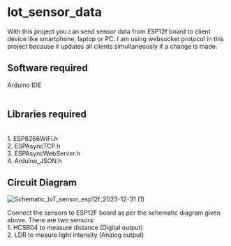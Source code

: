 # Iot_sensor_data
With this project you can send sensor data from ESP12f board to client device like smartphone, laptop or PC. 
I am using websocket protocol in this project because it updates all clients simultaneously if a change is made.

<h2>Software required</h2><p>Arduino IDE<br><br></p>
<h2>Libraries required</h2><br>1. ESP8266WiFi.h<br>2. ESPAsyncTCP.h<br>3. ESPAsyncWebServer.h<br>4. Arduino_JSON.h

<h2>Circuit Diagram</h2>

![Schematic_IoT_sensor_esp12f_2023-12-31 (1)](https://github.com/prachetechnosavi/Iot_sensor_data/assets/64555378/dbb566fe-f657-4451-81b2-9fdf27dfaf17)

Connect the sensors to ESP12F board as per the schematic diagram given above. 
There are two sensors:<br> 1. HCSR04 to measure distance (Digital output)<br> 2. LDR to meaure light intensity (Analog output) 
                     

